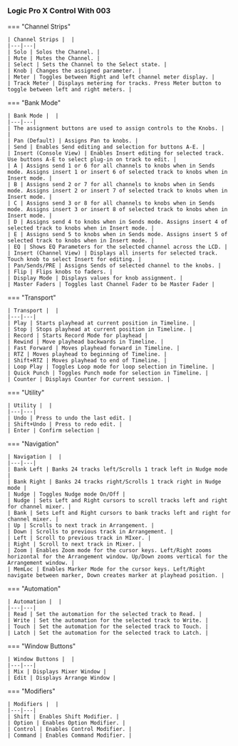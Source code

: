 #

### Logic Pro X Control With 003

=== "Channel Strips"

    | Channel Strips |  |
    |---|---|
    | Solo | Solos the Channel. |
    | Mute | Mutes the Channel. |
    | Select | Sets the Channel to the Select state. |
    | Knob | Changes the assigned parameter. |
    | Meter | Toggles between Right and left channel meter display. |
    | Track Meter | Displays metering for tracks. Press Meter button to toggle between left and right meters. |

=== "Bank Mode"

    | Bank Mode |  |
    |---|---|
    | The assignment buttons are used to assign controls to the Knobs. |  |
    | Pan (Default) | Assigns Pan to knobs. |
    | Send | Enables Send editing and selection for buttons A-E. |
    | Insert (Console View) | Enables Insert editing for selected track. Use buttons A-E to select plug-in on track to edit. |
    | A | Assigns send 1 or 6 for all channels to knobs when in Sends mode. Assigns insert 1 or insert 6 of selected track to knobs when in Insert mode. |
    | B | Assigns send 2 or 7 for all channels to knobs when in Sends mode. Assigns insert 2 or insert 7 of selected track to knobs when in Insert mode. |
    | C | Assigns send 3 or 8 for all channels to knobs when in Sends mode. Assigns insert 3 or insert 8 of selected track to knobs when in Insert mode. |
    | D | Assigns send 4 to knobs when in Sends mode. Assigns insert 4 of selected track to knobs when in Insert mode. |
    | E | Assigns send 5 to knobs when in Sends mode. Assigns insert 5 of selected track to knobs when in Insert mode. |
    | EQ | Shows EQ Parameters for the selected channel across the LCD. |
    | Insert (Channel View) | Displays all inserts for selected track. Touch knob to select Insert for editing. |
    | Pan/Sends/PRE | Assigns Sends of selected channel to the knobs. |
    | Flip | Flips knobs to faders. |
    | Display Mode | Displays values for knob assignment. |
    | Master Faders | Toggles last Channel Fader to be Master Fader |

=== "Transport"

    | Transport |  |
    |---|---|
    | Play | Starts playhead at current position in Timeline. |
    | Stop | Stops playhead at current position in Timeline. |
    | Record | Starts Record Mode for playhead |
    | Rewind | Move playhead backwards in Timeline. |
    | Fast Forward | Moves playhead forward in Timeline. |
    | RTZ | Moves playhead to beginning of Timeline. |
    | Shift+RTZ | Moves playhead to end of Timeline. |
    | Loop Play | Toggles Loop mode for loop selection in Timeline. |
    | Quick Punch | Toggles Punch mode for selection in Timeline. |
    | Counter | Displays Counter for current session. |

=== "Utility"

    | Utility |  |
    |---|---|
    | Undo | Press to undo the last edit. |
    | Shift+Undo | Press to redo edit. |
    | Enter | Confirm selection |

=== "Navigation"

    | Navigation |  |
    |---|---|
    | Bank Left | Banks 24 tracks left/Scrolls 1 track left in Nudge mode |
    | Bank Right | Banks 24 tracks right/Scrolls 1 track right in Nudge mode |
    | Nudge | Toggles Nudge mode On/Off |
    | Nudge | Sets Left and Right cursors to scroll tracks left and right for channel mixer. |
    | Bank | Sets Left and Right cursors to bank tracks left and right for channel mixer. |
    | Up | Scrolls to next track in Arrangement. |
    | Down | Scrolls to previous track in Arrangement. |
    | Left | Scroll to previous track in MIxer. |
    | Right | Scroll to next track in Mixer. |
    | Zoom | Enables Zoom mode for the cursor keys. Left/Right zooms horizontal for the Arrangement window. Up/Down zooms vertical for the Arrangement window. |
    | MemLoc | Enables Marker Mode for the cursor keys. Left/Right navigate between marker, Down creates marker at playhead position. |

=== "Automation"

    | Automation |  |
    |---|---|
    | Read | Set the automation for the selected track to Read. |
    | Write | Set the automation for the selected track to Write. |
    | Touch | Set the automation for the selected track to Touch. |
    | Latch | Set the automation for the selected track to Latch. |

=== "Window Buttons"

    | Window Buttons |  |
    |---|---|
    | Mix | Displays Mixer Window |
    | Edit | Displays Arrange Window |

=== "Modifiers"

    | Modifiers |  |
    |---|---|
    | Shift | Enables Shift Modifier. |
    | Option | Enables Option Modifier. |
    | Control | Enables Control Modifier. |
    | Command | Enables Command Modifier. |